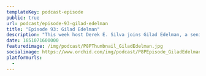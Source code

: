 ```yaml
---
templateKey: podcast-episode
public: true
url: podcast/episode-93-gilad-edelman
title: "Episode 93: Gilad Edelman"
description: "This week host Derek E. Silva joins Gilad Edelman, a senior writer for WIRED, covering the intersection of tech, politics, and law. Before that, he was executive editor of the Washington Monthly. We take a deep dive into the truth about Section 230, the battle against misinformation, social media censorship, and the future of DAOs."
date: 1651071600000
featuredimage: /img/podcast/P8PThumbnail_GiladEdelman.jpg
socialimage: https://www.orchid.com/img/podcast/P8PEpisode_GiladEdelman.jpg
platformurls:
  -
---
```


